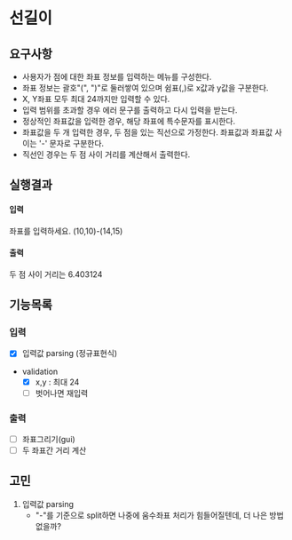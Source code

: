 # 선길이

## 요구사항
- 사용자가 점에 대한 좌표 정보를 입력하는 메뉴를 구성한다.
- 좌표 정보는 괄호"(", ")"로 둘러쌓여 있으며 쉼표(,)로 x값과 y값을 구분한다.
- X, Y좌표 모두 최대 24까지만 입력할 수 있다.
- 입력 범위를 초과할 경우 에러 문구를 출력하고 다시 입력을 받는다.
- 정상적인 좌표값을 입력한 경우, 해당 좌표에 특수문자를 표시한다.
- 좌표값을 두 개 입력한 경우, 두 점을 있는 직선으로 가정한다. 좌표값과 좌표값 사이는 '-' 문자로 구분한다.
- 직선인 경우는 두 점 사이 거리를 계산해서 출력한다.

## 실행결과
#### 입력
좌표를 입력하세요.
(10,10)-(14,15)
#### 출력
두 점 사이 거리는 6.403124

## 기능목록
### 입력
- [x] 입력값 parsing (정규표현식)
- validation
    - [x] x,y : 최대 24 
    - [ ] 벗어나면 재입력
### 출력
- [ ] 좌표그리기(gui)
- [ ] 두 좌표간 거리 계산

## 고민
1. 입력값 parsing
   - "-"를 기준으로 split하면 나중에 움수좌표 처리가 힘들어질텐데, 더 나은 방법 없을까?